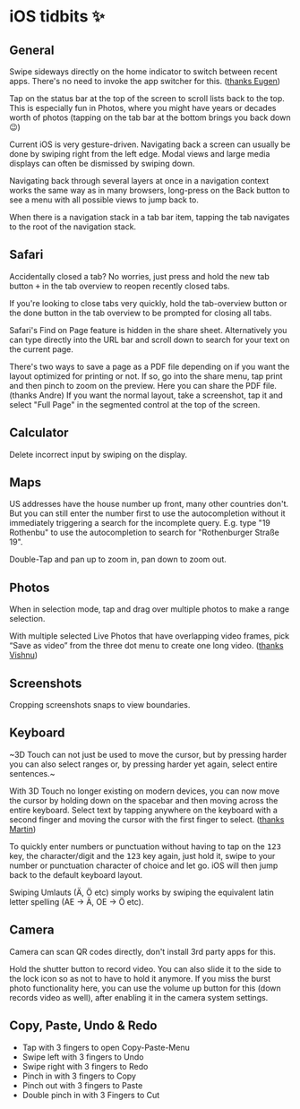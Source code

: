 # iOS tidbits ✨

## General

Swipe sideways directly on the home indicator to switch between recent apps. There's no need to invoke the app switcher for this. ([thanks Eugen](https://twitter.com/eugenpirogoff/status/1184349517589762051?s=21))

Tap on the status bar at the top of the screen to scroll lists back to the top. This is especially fun in Photos, where you might have years or decades worth of photos (tapping on the tab bar at the bottom brings you back down 😉)

Current iOS is very gesture-driven. Navigating back a screen can usually be done by swiping right from the left edge. Modal views and large media displays can often be dismissed by swiping down.

Navigating back through several layers at once in a navigation context works the same way as in many browsers, long-press on the Back button to see a menu with all possible views to jump back to.

When there is a navigation stack in a tab bar item, tapping the tab navigates to the root of the navigation stack.

## Safari

Accidentally closed a tab? No worries, just press and hold the new tab button <kbd>+</kbd> in the tab overview to reopen recently closed tabs.

If you're looking to close tabs very quickly, hold the tab-overview button or the done button in the tab overview to be prompted for closing all tabs.

Safari's Find on Page feature is hidden in the share sheet. Alternatively you can type directly into the URL bar and scroll down to search for your text on the current page.

There's two ways to save a page as a PDF file depending on if you want the layout optimized for printing or not. If so, go into the share menu, tap print and then pinch to zoom on the preview. Here you can share the PDF file. (thanks Andre)
If you want the normal layout, take a screenshot, tap it and select "Full Page" in the segmented control at the top of the screen.


## Calculator

Delete incorrect input by swiping on the display.


## Maps

US addresses have the house number up front, many other countries don't. But you can still enter the number first to use the autocompletion without it immediately triggering a search for the incomplete query. E.g. type "19 Rothenbu" to use the autocompletion to search for "Rothenburger Straße 19".

Double-Tap and pan up to zoom in, pan down to zoom out.

## Photos

When in selection mode, tap and drag over multiple photos to make a range selection.

With multiple selected Live Photos that have overlapping video frames, pick “Save as video” from the three dot menu to create one long video. ([thanks Vishnu](https://hachyderm.io/@vp/110948494018738752))

## Screenshots

Cropping screenshots snaps to view boundaries.


## Keyboard

~3D Touch can not just be used to move the cursor, but by pressing harder you can also select ranges or, by pressing harder yet again, select entire sentences.~

With 3D Touch no longer existing on modern devices, you can now move the cursor by holding down on the spacebar and then moving across the entire keyboard. Select text by tapping anywhere on the keyboard with a second finger and moving the cursor with the first finger to select. ([thanks Martin](https://twitter.com/mrtnlst/status/1184201308020137984?s=21))

To quickly enter numbers or punctuation without having to tap on the <kbd>123</kbd> key, the character/digit and the <kbd>123</kbd> key again, just hold it, swipe to your number or punctuation character of choice and let go. iOS will then jump back to the default keyboard layout.

Swiping Umlauts (Ä, Ö etc) simply works by swiping the equivalent latin letter spelling (AE -> Ä, OE -> Ö etc).


## Camera

Camera can scan QR codes directly, don't install 3rd party apps for this.

Hold the shutter button to record video. You can also slide it to the side to the lock icon so as not to have to hold it anymore. If you miss the burst photo functionality here, you can use the volume up button for this (down records video as well), after enabling it in the camera system settings.


## Copy, Paste, Undo & Redo

- Tap with 3 fingers to open Copy-Paste-Menu
- Swipe left with 3 fingers to Undo
- Swipe right with 3 fingers to Redo
- Pinch in with 3 fingers to Copy
- Pinch out with 3 fingers to Paste
- Double pinch in with 3 Fingers to Cut

